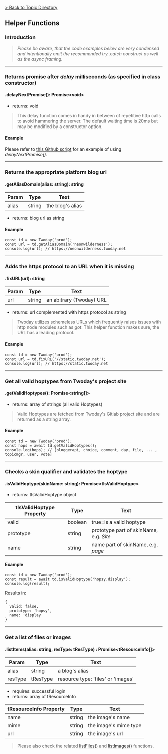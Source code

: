 
[> Back to Topic Directory](../README.md#topic-related-class-functions)

## Helper Functions
### Introduction

> *Please be aware, that the code examples below are very condensed and intentionally omit the recommended try..catch construct as well as the async framing.*
<hr>

### Returns promise after *delay* milliseconds (as specified in class constructor)
#### .delayNextPromise(): Promise&lt;void&gt;

- returns: void

> This delay function comes in handy in between of repetitive http calls to avoid hammering the server. The default waiting time is 20ms but may be modified by a constructor option.

#### Example

Please refer to [this Github script](https://github.com/NeonWilderness/tdalien/blob/master/utils/userStatus.js#L25-L31) for an example of using *delayNextPromise()*.
<hr>

### Returns the appropriate platform blog url
#### .getAliasDomain(alias: string): string

Param | Type | Text
--- | --- | --- 
alias | string | the blog's alias

- returns: blog url as string

#### Example
```
const td = new Twoday('prod');
const url = td.getAliasDomain('neonwilderness');
console.log(url); // https://neonwilderness.twoday.net
```
<hr>

### Adds the https protocol to an URL when it is missing
#### .fixURL(url): string

Param | Type | Text
--- | --- | --- 
url | string | an abitrary (Twoday) URL

- returns: url complemented with https protocol as string

> Twoday utilizes schemeless URLs which frequently raises issues with http node modules such as *got*. This helper function makes sure, the URL has a leading protocol.

#### Example
```
const td = new Twoday('prod');
const url = td.fixURL('//static.twoday.net');
console.log(url); // https://static.twoday.net
```
<hr>

### Get all valid hoptypes from Twoday's project site
#### .getValidHoptypes(): Promise&lt;string[]&gt;

- returns: array of strings (all valid Hoptypes)

> Valid Hoptypes are fetched from Twoday's Gitlab project site and are returned as a string array.

#### Example
```
const td = new Twoday('prod');
const hops = await td.getValidHoptypes();
console.log(hops); // [bloggerapi, choice, comment, day, file, ... , topicmgr, user, vote]
```
<hr>

### Checks a skin qualifier and validates the hoptype
#### .isValidHoptype(skinName: string): Promise&lt;tIsValidHoptype&gt;

- returns: tIsValidHoptype object

tIsValidHoptype Property | Type | Text
--- | --- | --- 
valid | boolean | true=is a valid hoptype
prototype | string | prototype part of skinName, e.g. *Site*
name | string | name part of skinName, e.g. *page*

#### Example
```
const td = new Twoday('prod');
const result = await td.isValidHoptype('hopsy.display');
console.log(result);
```

Results in:
```
{
  valid: false,
  prototype: 'hopsy',
  name: 'display
}
```
<hr>

### Get a list of files or images
#### .listItems(alias: string, resType: tResType) : Promise&lt;tResourceInfo[]&gt;

Param | Type | Text
--- | --- | --- 
alias | string | a blog's alias
resType | tResType | resource type: 'files' or 'images'

- requires: successful login
- returns: array of tResourceInfo

tResourceInfo Property | Type | Text
--- | --- | --- 
name | string | the image's name
mime | string | the image's mime type 
url | string | the image's url

> Please also check the related [listFiles()](./docs/files.md#get-a-list-of-files) and [listImages()](./docs/images.md#get-a-list-of-images) functions.
